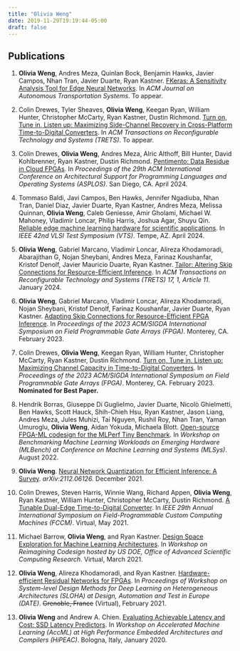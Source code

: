```yaml
---
title: "Olivia Weng"
date: 2019-11-29T19:19:44-05:00
draft: false
---
```


## Publications

1. **Olivia Weng**, Andres Meza, Quinlan Bock, Benjamin Hawks, Javier Campos, Nhan Tran, Javier Duarte, Ryan Kastner. [FKeras: A Sensitivity Analysis Tool for Edge Neural Networks][11]. In *ACM Journal on Autonomous Transportation Systems*. To appear. 

1. Colin Drewes, Tyler Sheaves, **Olivia Weng**, Keegan Ryan, William Hunter, Christopher McCarty, Ryan Kastner, Dustin Richmond. [Turn on, Tune in, Listen up: Maximizing Side-Channel Recovery in Cross-Platform Time-to-Digital Converters][0]. In *ACM Transactions on Reconfigurable Technology and Systems (TRETS)*. To appear.

1. Colin Drewes, **Olivia Weng**, Andres Meza, Alric Althoff, Bill Hunter, David Kohlbrenner, Ryan Kastner, Dustin Richmond. [Pentimento: Data Residue in Cloud FPGAs][10]. In *Proceedings of the 29th ACM International Conference on Architectural Support for Programming Languages and Operating Systems (ASPLOS)*. San Diego, CA. April 2024.

1. Tommaso Baldi, Javi Campos, Ben Hawks, Jennifer Ngadiuba, Nhan Tran, Daniel Diaz, Javier Duarte, Ryan Kastner, Andres Meza, Melissa Quinnan, **Olivia Weng**, Caleb Geniesse, Amir Gholami, Michael W. Mahoney, Vladimir Loncar, Philip Harris, Joshua Agar, Shuyu Qin. [Reliable edge machine learning hardware for scientific applications][12]. In *IEEE 42nd VLSI Test Symposium (VTS)*. Tempe, AZ. April 2024.

1. **Olivia Weng**, Gabriel Marcano, Vladimir Loncar, Alireza Khodamoradi, Abarajithan G, Nojan Sheybani, Andres Meza, Farinaz Koushanfar, Kristof Denolf, Javier Mauricio Duarte, Ryan Kastner. [Tailor: Altering Skip Connections for Resource-Efficient Inference][7]. In *ACM Transactions on Reconfigurable Technology and Systems (TRETS) 17, 1, Article 11*. January 2024.

1. **Olivia Weng**, Gabriel Marcano, Vladimir Loncar, Alireza Khodamoradi, Nojan Sheybani, Kristof Denolf, Farinaz Koushanfar, Javier Duarte, Ryan Kastner. 
[Adapting Skip Connections for Resource-Efficient FPGA Inference][9]. In *Proceedings of the 2023 ACM/SIGDA International Symposium on Field Programmable Gate Arrays (FPGA)*. Monterey, CA. February 2023.

1. Colin Drewes, **Olivia Weng**, Keegan Ryan, William Hunter, Christopher McCarty, Ryan Kastner, Dustin Richmond. [Turn on, Tune in, Listen up: Maximizing Channel Capacity in Time-to-Digital Converters][8]. In *Proceedings of the 2023 ACM/SIGDA International Symposium on Field Programmable Gate Arrays (FPGA)*. Monterey, CA. February 2023. **Nominated for Best Paper.**

2. Hendrik Borras, Giuseppe Di Guglielmo, Javier Duarte, Nicolò Ghielmetti, Ben Hawks, Scott Hauck, Shih-Chieh Hsu, Ryan Kastner, Jason Liang, Andres Meza, Jules Muhizi, Tai Nguyen, Rushil Roy, Nhan Tran, Yaman Umuroglu, **Olivia Weng**, Aidan Yokuda, Michaela Blott. [Open-source FPGA-ML codesign for the MLPerf Tiny Benchmark][6]. In *Workshop on Benchmarking Machine Learning Workloads on Emerging Hardware (MLBench) at Conference on Machine Learning and Systems (MLSys)*. August 2022. 

3. **Olivia Weng**. [Neural Network Quantization for Efficient Inference: A Survey][5]. *arXiv:2112.06126.* December 2021.

4. Colin Drewes, Steven Harris, Winnie Wang, Richard Appen, **Olivia Weng**, Ryan Kastner, William Hunter, Christopher McCarty, Dustin Richmond. [A Tunable Dual-Edge Time-to-Digital Converter][4]. In *IEEE 29th Annual International Symposium on Field-Programmable Custom Computing Machines (FCCM)*. Virtual, May 2021. 

5. Michael Barrow, **Olivia Weng**, and Ryan Kastner. [Design Space Exploration for Machine Learning Architectures][3]. In *Workshop on Reimagining Codesign hosted by US DOE, Office of Advanced Scientific Computing Research*. Virtual, March 2021.

6. **Olivia Weng**, Alireza Khodamoradi, and Ryan Kastner. [Hardware-efficient Residual Networks for FPGAs][2]. In *Proceedings of Workshop on System-level Design Methods for Deep Learning on Heterogeneous Architectures (SLOHA) at Design, Automation and Test in Europe (DATE)*. ~~Grenoble, France~~ (Virtual), February 2021.

7. **Olivia Weng** and Andrew A. Chien. [Evaluating Achievable Latency and Cost: SSD Latency Predictors][1]. In *Workshop on Accelerated Machine Learning (AccML) at High Performance Embedded Architectures and Compilers (HiPEAC)*. Bologna, Italy, January 2020.

[0]: /
[1]: /papers/accml_2020.pdf
[2]: https://arxiv.org/abs/2102.01351
[3]: /papers/recode2021.pdf
[4]: https://ieeexplore.ieee.org/abstract/document/9444070 
[5]: https://arxiv.org/abs/2112.06126 
[6]: https://arxiv.org/abs/2206.11791
[7]: https://dl.acm.org/doi/pdf/10.1145/3624990 
[8]: https://dl.acm.org/doi/pdf/10.1145/3543622.3573193 
[9]: https://dl.acm.org/doi/10.1145/3543622.3573172 
[10]: https://dl.acm.org/doi/pdf/10.1145/3620665.3640355 
[11]: https://dl.acm.org/doi/pdf/10.1145/3665334 
[12]: https://ieeexplore.ieee.org/abstract/document/10538639